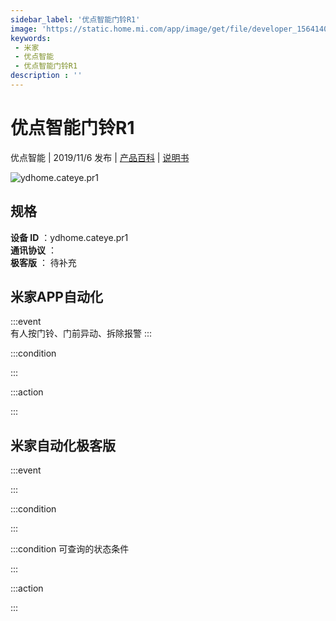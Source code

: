 ```yaml
---
sidebar_label: '优点智能门铃R1'
image: 'https://static.home.mi.com/app/image/get/file/developer_1564140533mwwrtyy1.png'
keywords: 
 - 米家
 - 优点智能
 - 优点智能门铃R1
description : ''
---
```

# 优点智能门铃R1

优点智能 | 2019/11/6 发布 | [产品百科](https://home.mi.com/webapp/content/baike/product/index.html?model=ydhome.cateye.pr1/) | [说明书](https://home.mi.com/views/introduction.html?model=ydhome.cateye.pr1&region=cn)

![ydhome.cateye.pr1](https://static.home.mi.com/app/image/get/file/developer_1564140533mwwrtyy1.png)

## 规格  
> 
**设备 ID** ：ydhome.cateye.pr1  
**通讯协议** ：  
**极客版**  ： 待补充 


## 米家APP自动化  

:::event  
有人按门铃、门前异动、拆除报警
:::

:::condition  

:::

:::action   

:::

## 米家自动化极客版  

:::event  

:::

:::condition  

:::

:::condition 可查询的状态条件  

:::

:::action  

:::

        
